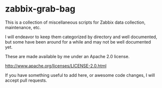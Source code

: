 zabbix-grab-bag
===============

This is a collection of miscellaneous scripts for Zabbix data collection, maintenance, etc.

I will endeavor to keep them categorized by directory and well documented, but some have been around for a while and may not be well documented yet.

These are made available by me under an Apache 2.0 license.

http://www.apache.org/licenses/LICENSE-2.0.html

If you have something useful to add here, or awesome code changes, I will accept pull requests.
